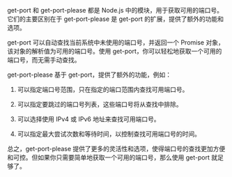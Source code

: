 get-port 和 get-port-please 都是 Node.js 中的模块，用于获取可用的端口号。它们的主要区别在于 get-port-please 是 get-port 的扩展，提供了额外的功能和选项。

get-port 可以自动查找当前系统中未使用的端口号，并返回一个 Promise 对象，该对象的解析值为可用的端口号。使用 get-port，你可以轻松地获取一个可用的端口号，而无需手动查找。

get-port-please 基于 get-port，提供了额外的功能，例如：

1. 可以指定端口号范围，只在指定的端口范围内查找可用端口号。

2. 可以指定要跳过的端口号列表，这些端口号将从查找中排除。

3. 可以选择使用 IPv4 或 IPv6 地址来查找可用端口号。

4. 可以指定最大尝试次数和等待时间，以控制查找可用端口号的时间。

总之，get-port-please 提供了更多的灵活性和选项，使得端口号的查找更加方便和可控。但如果你只需要简单地获取一个可用的端口号，那么使用 get-port 就足够了。